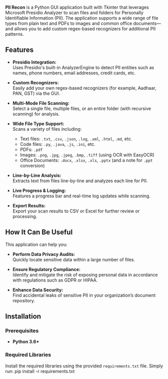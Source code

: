 **PII Recon** is a Python GUI application built with Tkinter that leverages Microsoft Presidio Analyzer to scan files and folders for Personally Identifiable Information (PII). The application supports a wide range of file types from plain text and PDFs to images and common office documents—and allows you to add custom regex-based recognizers for additional PII patterns.

## Features

- **Presidio Integration:**  
  Uses Presidio's built-in AnalyzerEngine to detect PII entities such as names, phone numbers, email addresses, credit cards, etc.

- **Custom Recognizers:**  
  Easily add your own regex-based recognizers (for example, Aadhaar, PAN, GST) via the GUI.

- **Multi-Mode File Scanning:**  
  Select a single file, multiple files, or an entire folder (with recursive scanning) for analysis.

- **Wide File Type Support:**  
  Scans a variety of files including:  
  - Text files: `.txt`, `.csv`, `.json`, `.log`, `.xml`, `.html`, `.md`, etc.  
  - Code files: `.py`, `.java`, `.js`, `.ini`, etc.  
  - PDFs: `.pdf`  
  - Images: `.png`, `.jpg`, `.jpeg`, `.bmp`, `.tiff` (using OCR with EasyOCR)  
  - Office Documents: `.docx`, `.xlsx`, `.xls`, `.pptx` (and a note for `.ppt` conversion)

- **Line-by-Line Analysis:**  
  Extracts text from files line-by-line and analyzes each line for PII.

- **Live Progress & Logging:**  
  Features a progress bar and real-time log updates while scanning.

- **Export Results:**  
  Export your scan results to CSV or Excel for further review or processing.

## How It Can Be Useful

This application can help you:
- **Perform Data Privacy Audits:**  
  Quickly locate sensitive data within a large number of files.

- **Ensure Regulatory Compliance:**  
  Identify and mitigate the risk of exposing personal data in accordance with regulations such as GDPR or HIPAA.

- **Enhance Data Security:**  
  Find accidental leaks of sensitive PII in your organization’s document repository.

## Installation

### Prerequisites
- **Python 3.6+**

### Required Libraries

Install the required libraries using the provided `requirements.txt` file. Simply run:
pip install -r requirements.txt
